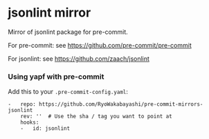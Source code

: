 jsonlint mirror
=============

Mirror of jsonlint package for pre-commit.

For pre-commit: see https://github.com/pre-commit/pre-commit

For jsonlint: see https://github.com/zaach/jsonlint


### Using yapf with pre-commit

Add this to your `.pre-commit-config.yaml`:

    -   repo: https://github.com/RyoWakabayashi/pre-commit-mirrors-jsonlint
        rev: ''  # Use the sha / tag you want to point at
        hooks:
        -   id: jsonlint
